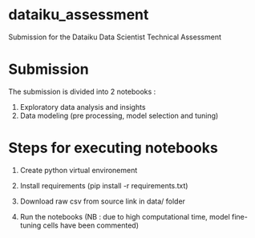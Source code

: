 # dataiku_assessment
Submission for the Dataiku Data Scientist Technical Assessment

# Submission
The submission is divided into 2 notebooks :
1. Exploratory data analysis and insights
2. Data modeling (pre processing, model selection and tuning)

# Steps for executing notebooks

1. Create python virtual environement

2. Install requirements (pip install -r requirements.txt)

3. Download raw csv from source link in data/ folder

4. Run the notebooks (NB : due to high computational time, model fine-tuning cells have been commented)
